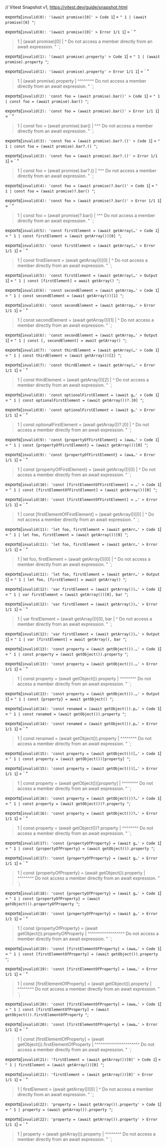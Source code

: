 // Vitest Snapshot v1, https://vitest.dev/guide/snapshot.html

exports[`invalid(0): '(await promise)[0]' > Code 1`] = `
"
  1 | (await promise)[0]
"
`;

exports[`invalid(0): '(await promise)[0]' > Error 1/1 1`] = `
"
> 1 | (await promise)[0]
    |                 ^ Do not access a member directly from an await expression.
"
`;

exports[`invalid(1): '(await promise).property' > Code 1`] = `
"
  1 | (await promise).property
"
`;

exports[`invalid(1): '(await promise).property' > Error 1/1 1`] = `
"
> 1 | (await promise).property
    |                 ^^^^^^^^ Do not access a member directly from an await expression.
"
`;

exports[`invalid(2): 'const foo = (await promise).bar()' > Code 1`] = `
"
  1 | const foo = (await promise).bar()
"
`;

exports[`invalid(2): 'const foo = (await promise).bar()' > Error 1/1 1`] = `
"
> 1 | const foo = (await promise).bar()
    |                             ^^^ Do not access a member directly from an await expression.
"
`;

exports[`invalid(3): 'const foo = (await promise).bar?.()' > Code 1`] = `
"
  1 | const foo = (await promise).bar?.()
"
`;

exports[`invalid(3): 'const foo = (await promise).bar?.()' > Error 1/1 1`] = `
"
> 1 | const foo = (await promise).bar?.()
    |                             ^^^ Do not access a member directly from an await expression.
"
`;

exports[`invalid(4): 'const foo = (await promise)?.bar()' > Code 1`] = `
"
  1 | const foo = (await promise)?.bar()
"
`;

exports[`invalid(4): 'const foo = (await promise)?.bar()' > Error 1/1 1`] = `
"
> 1 | const foo = (await promise)?.bar()
    |                              ^^^ Do not access a member directly from an await expression.
"
`;

exports[`invalid(5): 'const firstElement = (await getArray(…' > Code 1`] = `
"
  1 | const firstElement = (await getArray())[0]
"
`;

exports[`invalid(5): 'const firstElement = (await getArray(…' > Error 1/1 1`] = `
"
> 1 | const firstElement = (await getArray())[0]
    |                                         ^ Do not access a member directly from an await expression.
"
`;

exports[`invalid(5): 'const firstElement = (await getArray(…' > Output 1`] = `
"
  1 | const [firstElement] = await getArray()
"
`;

exports[`invalid(6): 'const secondElement = (await getArray…' > Code 1`] = `
"
  1 | const secondElement = (await getArray())[1]
"
`;

exports[`invalid(6): 'const secondElement = (await getArray…' > Error 1/1 1`] = `
"
> 1 | const secondElement = (await getArray())[1]
    |                                          ^ Do not access a member directly from an await expression.
"
`;

exports[`invalid(6): 'const secondElement = (await getArray…' > Output 1`] = `
"
  1 | const [, secondElement] = await getArray()
"
`;

exports[`invalid(7): 'const thirdElement = (await getArray(…' > Code 1`] = `
"
  1 | const thirdElement = (await getArray())[2]
"
`;

exports[`invalid(7): 'const thirdElement = (await getArray(…' > Error 1/1 1`] = `
"
> 1 | const thirdElement = (await getArray())[2]
    |                                         ^ Do not access a member directly from an await expression.
"
`;

exports[`invalid(8): 'const optionalFirstElement = (await g…' > Code 1`] = `
"
  1 | const optionalFirstElement = (await getArray())?.[0]
"
`;

exports[`invalid(8): 'const optionalFirstElement = (await g…' > Error 1/1 1`] = `
"
> 1 | const optionalFirstElement = (await getArray())?.[0]
    |                                                   ^ Do not access a member directly from an await expression.
"
`;

exports[`invalid(9): 'const {propertyOfFirstElement} = (awa…' > Code 1`] = `
"
  1 | const {propertyOfFirstElement} = (await getArray())[0]
"
`;

exports[`invalid(9): 'const {propertyOfFirstElement} = (awa…' > Error 1/1 1`] = `
"
> 1 | const {propertyOfFirstElement} = (await getArray())[0]
    |                                                     ^ Do not access a member directly from an await expression.
"
`;

exports[`invalid(10): 'const [firstElementOfFirstElement] = …' > Code 1`] = `
"
  1 | const [firstElementOfFirstElement] = (await getArray())[0]
"
`;

exports[`invalid(10): 'const [firstElementOfFirstElement] = …' > Error 1/1 1`] = `
"
> 1 | const [firstElementOfFirstElement] = (await getArray())[0]
    |                                                         ^ Do not access a member directly from an await expression.
"
`;

exports[`invalid(11): 'let foo, firstElement = (await getArr…' > Code 1`] = `
"
  1 | let foo, firstElement = (await getArray())[0]
"
`;

exports[`invalid(11): 'let foo, firstElement = (await getArr…' > Error 1/1 1`] = `
"
> 1 | let foo, firstElement = (await getArray())[0]
    |                                            ^ Do not access a member directly from an await expression.
"
`;

exports[`invalid(11): 'let foo, firstElement = (await getArr…' > Output 1`] = `
"
  1 | let foo, [firstElement] = await getArray()
"
`;

exports[`invalid(12): 'var firstElement = (await getArray())…' > Code 1`] = `
"
  1 | var firstElement = (await getArray())[0], bar
"
`;

exports[`invalid(12): 'var firstElement = (await getArray())…' > Error 1/1 1`] = `
"
> 1 | var firstElement = (await getArray())[0], bar
    |                                       ^ Do not access a member directly from an await expression.
"
`;

exports[`invalid(12): 'var firstElement = (await getArray())…' > Output 1`] = `
"
  1 | var [firstElement] = await getArray(), bar
"
`;

exports[`invalid(13): 'const property = (await getObject()).…' > Code 1`] = `
"
  1 | const property = (await getObject()).property
"
`;

exports[`invalid(13): 'const property = (await getObject()).…' > Error 1/1 1`] = `
"
> 1 | const property = (await getObject()).property
    |                                      ^^^^^^^^ Do not access a member directly from an await expression.
"
`;

exports[`invalid(13): 'const property = (await getObject()).…' > Output 1`] = `
"
  1 | const {property} = await getObject()
"
`;

exports[`invalid(14): 'const renamed = (await getObject()).p…' > Code 1`] = `
"
  1 | const renamed = (await getObject()).property
"
`;

exports[`invalid(14): 'const renamed = (await getObject()).p…' > Error 1/1 1`] = `
"
> 1 | const renamed = (await getObject()).property
    |                                     ^^^^^^^^ Do not access a member directly from an await expression.
"
`;

exports[`invalid(15): 'const property = (await getObject())[…' > Code 1`] = `
"
  1 | const property = (await getObject())[property]
"
`;

exports[`invalid(15): 'const property = (await getObject())[…' > Error 1/1 1`] = `
"
> 1 | const property = (await getObject())[property]
    |                                      ^^^^^^^^ Do not access a member directly from an await expression.
"
`;

exports[`invalid(16): 'const property = (await getObject())?…' > Code 1`] = `
"
  1 | const property = (await getObject())?.property
"
`;

exports[`invalid(16): 'const property = (await getObject())?…' > Error 1/1 1`] = `
"
> 1 | const property = (await getObject())?.property
    |                                       ^^^^^^^^ Do not access a member directly from an await expression.
"
`;

exports[`invalid(17): 'const {propertyOfProperty} = (await g…' > Code 1`] = `
"
  1 | const {propertyOfProperty} = (await getObject()).property
"
`;

exports[`invalid(17): 'const {propertyOfProperty} = (await g…' > Error 1/1 1`] = `
"
> 1 | const {propertyOfProperty} = (await getObject()).property
    |                                                  ^^^^^^^^ Do not access a member directly from an await expression.
"
`;

exports[`invalid(18): 'const {propertyOfProperty} = (await g…' > Code 1`] = `
"
  1 | const {propertyOfProperty} = (await getObject()).propertyOfProperty
"
`;

exports[`invalid(18): 'const {propertyOfProperty} = (await g…' > Error 1/1 1`] = `
"
> 1 | const {propertyOfProperty} = (await getObject()).propertyOfProperty
    |                                                  ^^^^^^^^^^^^^^^^^^ Do not access a member directly from an await expression.
"
`;

exports[`invalid(19): 'const [firstElementOfProperty] = (awa…' > Code 1`] = `
"
  1 | const [firstElementOfProperty] = (await getObject()).property
"
`;

exports[`invalid(19): 'const [firstElementOfProperty] = (awa…' > Error 1/1 1`] = `
"
> 1 | const [firstElementOfProperty] = (await getObject()).property
    |                                                      ^^^^^^^^ Do not access a member directly from an await expression.
"
`;

exports[`invalid(20): 'const [firstElementOfProperty] = (awa…' > Code 1`] = `
"
  1 | const [firstElementOfProperty] = (await getObject()).firstElementOfProperty
"
`;

exports[`invalid(20): 'const [firstElementOfProperty] = (awa…' > Error 1/1 1`] = `
"
> 1 | const [firstElementOfProperty] = (await getObject()).firstElementOfProperty
    |                                                      ^^^^^^^^^^^^^^^^^^^^^^ Do not access a member directly from an await expression.
"
`;

exports[`invalid(21): 'firstElement = (await getArray())[0]' > Code 1`] = `
"
  1 | firstElement = (await getArray())[0]
"
`;

exports[`invalid(21): 'firstElement = (await getArray())[0]' > Error 1/1 1`] = `
"
> 1 | firstElement = (await getArray())[0]
    |                                   ^ Do not access a member directly from an await expression.
"
`;

exports[`invalid(22): 'property = (await getArray()).property' > Code 1`] = `
"
  1 | property = (await getArray()).property
"
`;

exports[`invalid(22): 'property = (await getArray()).property' > Error 1/1 1`] = `
"
> 1 | property = (await getArray()).property
    |                               ^^^^^^^^ Do not access a member directly from an await expression.
"
`;
